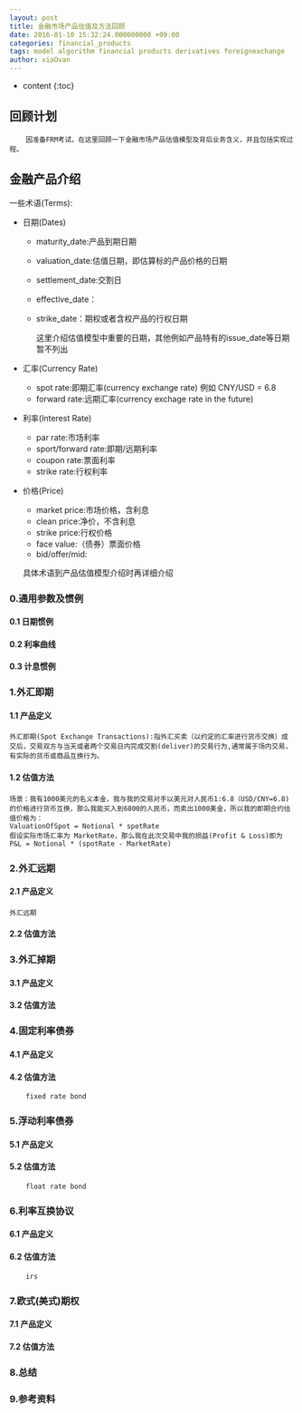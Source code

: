 ```yaml
---
layout: post
title: 金融市场产品估值及方法回顾
date: 2016-01-10 15:32:24.000000000 +09:00
categories: financial_products
tags: model algorithm financial products derivatives foreignexchange
author: xiaOvan
---
```


* content
{:toc}

## 回顾计划

        因准备FRM考试，在这里回顾一下金融市场产品估值模型及背后业务含义，并且包括实现过程。


## 金融产品介绍

  一些术语(Terms):

* 日期(Dates)
    + maturity_date:产品到期日期
    + valuation_date:估值日期，即估算标的产品价格的日期
    + settlement_date:交割日
    + effective_date：
    + strike_date：期权或者含权产品的行权日期
    
      这里介绍估值模型中重要的日期，其他例如产品特有的issue_date等日期暂不列出
* 汇率(Currency Rate)
    + spot rate:即期汇率(currency exchange rate) 例如 CNY/USD = 6.8 
    + forward rate:远期汇率(currency exchage rate in the future)
* 利率(Interest Rate)
    + par rate:市场利率
    + sport/forward rate:即期/远期利率
    + coupon rate:票面利率
    + strike rate:行权利率
* 价格(Price)
    + market price:市场价格，含利息
    + clean price:净价，不含利息
    + strike price:行权价格
    + face value:（债券）票面价格
    + bid/offer/mid: 

  具体术语到产品估值模型介绍时再详细介绍
 
### 0.通用参数及惯例

#### 0.1 日期惯例

#### 0.2 利率曲线

#### 0.3 计息惯例
 
### 1.外汇即期

#### 1.1 产品定义

    外汇即期(Spot Exchange Transactions):指外汇买卖（以约定的汇率进行货币交换）成交后，交易双方与当天或者两个交易日内完成交割(deliver)的交易行为,通常属于场内交易，有实际的货币或商品互换行为。

#### 1.2 估值方法

    场景：我有1000美元的名义本金，我与我的交易对手以美元对人民币1:6.8（USD/CNY=6.8)的价格进行货币互换，那么我能买入到6800的人民币，而卖出1000美金，所以我的即期合约估值价格为：
    ValuationOfSpot = Notional * spotRate
    假设实际市场汇率为 MarketRate，那么我在此次交易中我的损益(Profit & Loss)即为
    P&L = Notional * (spotRate - MarketRate)

### 2.外汇远期

#### 2.1 产品定义
    
    外汇远期
    
#### 2.2 估值方法

### 3.外汇掉期

#### 3.1 产品定义

#### 3.2 估值方法
        
### 4.固定利率债券

#### 4.1 产品定义

#### 4.2 估值方法

        fixed rate bond

### 5.浮动利率债券

#### 5.1 产品定义

#### 5.2 估值方法

        float rate bond

### 6.利率互换协议

#### 6.1 产品定义

#### 6.2 估值方法       

        irs
        
### 7.欧式(美式)期权

#### 7.1 产品定义

#### 7.2 估值方法

        
### 8.总结

### 9.参考资料
